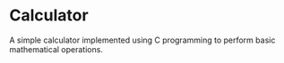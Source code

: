 # Calculator
A simple calculator implemented using C programming to perform basic mathematical operations.
